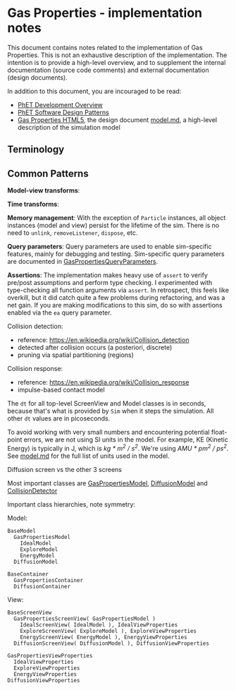 # Gas Properties - implementation notes

This document contains notes related to the implementation of Gas Properties. 
This is not an exhaustive description of the implementation.  The intention is 
to provide a high-level overview, and to supplement the internal documentation 
(source code comments) and external documentation (design documents).  

In addition to this document, you are incouraged to be read: 
* [PhET Development Overview](http://bit.ly/phet-html5-development-overview)  
* [PhET Software Design Patterns](https://github.com/phetsims/phet-info/blob/master/doc/phet-software-design-patterns.md)
* [Gas Properties HTML5](https://docs.google.com/document/d/1HOCO6vXfqlHIf3MrdldaiZTPFKYWTzS9Jm8fw-b25EU/edit), the design document
[model.md](https://github.com/phetsims/gas-properties/blob/master/doc/model.md), a high-level description of the simulation model

## Terminology

## Common Patterns

**Model-view transforms**:

**Time transforms**: 

**Memory management**: With the exception of `Particle` instances, all object instances (model and view) persist for the 
lifetime of the sim.  There is no need to `unlink`, `removeListener`, `dispose`, etc. 

**Query parameters**: Query parameters are used to enable sim-specific features, mainly for debugging and
testing. Sim-specific query parameters are documented in
[GasPropertiesQueryParameters](https://github.com/phetsims/gas-properties/blob/master/js/common/GasPropertiesQueryParameters.js).

**Assertions**: The implementation makes heavy use of `assert` to verify pre/post assumptions and perform type checking. I experimented with type-checking all function arguments via `assert`.  In retrospect, this feels like overkill, but it did catch quite a few problems during refactoring, and was a net gain.  If you are making modifications to this sim, do 
so with assertions enabled via the `ea` query parameter.

Collision detection:
* reference: https://en.wikipedia.org/wiki/Collision_detection
* detected after collision occurs (a posteriori, discrete)
* pruning via spatial partitioning (regions)

Collision response:
* reference: https://en.wikipedia.org/wiki/Collision_response
* impulse-based contact model

The `dt` for all top-level ScreenView and Model classes is in seconds, because that's what is 
provided by `Sim` when it steps the simulation. All other `dt` values are in picoseconds.

To avoid working with very small numbers and encountering potential 
float-point errors, we are not using SI units in the model.  For example,
KE (Kinetic Energy) is typically in J, which is _kg * m<sup>2</sup> / s<sup>2</sup>_.
We're using _AMU * pm<sup>2</sup> / ps<sup>2</sup>_.  
See [model.md](https://github.com/phetsims/gas-properties/blob/master/doc/model.md) 
for the full list of units used in the model.

Diffusion screen vs the other 3 screens

Most important classes are [GasPropertiesModel](TODO), [DiffusionModel](TODO) and [CollisionDetector](TODO)

Important class hierarchies, note symmetry:

Model:
```
BaseModel
  GasPropertiesModel
    IdealModel
    ExploreModel
    EnergyModel
  DiffusionModel
  
BaseContainer
  GasPropertiesContainer
  DiffusionContainer
```
  
View:
```
BaseScreenView
  GasPropertiesScreenView( GasPropertiesModel )
    IdealScreenView( IdealModel ), IdealViewProperties
    ExploreScreenView( ExploreModel ), ExploreViewProperties
    EnergyScreenView( EnergyModel ), EnergyViewProperties
  DiffusionScreenView( DiffusionModel ), DiffusionViewProperties
  
GasPropertiesViewProperties
  IdealViewProperties
  ExploreViewProperties
  EnergyViewProperties
DiffusionViewProperties
```


